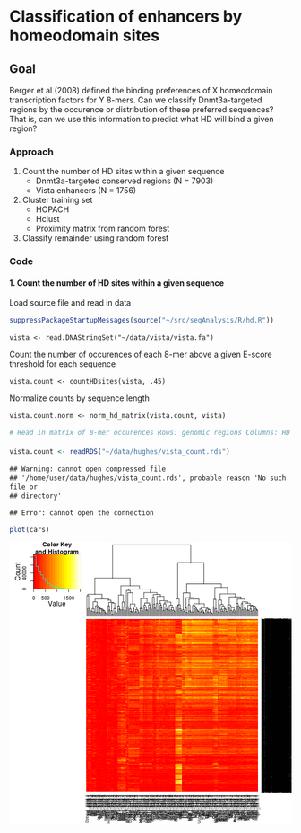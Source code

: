 Classification of enhancers by homeodomain sites
========================================================

Goal
----------
Berger et al (2008) defined the binding preferences of X homeodomain transcription factors for Y 8-mers. Can we classify Dnmt3a-targeted regions by the occurence or distribution of these preferred sequences? That is, can we use this information to predict what HD will bind a given region? 

### Approach
1. Count the number of HD sites within a given sequence
    * Dnmt3a-targeted conserved regions (N = 7903)
    * Vista enhancers (N = 1756)
2. Cluster training set
    * HOPACH
    * Hclust
    * Proximity matrix from random forest
3. Classify remainder using random forest

### Code

#### 1. Count the number of HD sites within a given sequence

Load source file and read in data

```r
suppressPackageStartupMessages(source("~/src/seqAnalysis/R/hd.R"))
```

```
vista <- read.DNAStringSet("~/data/vista/vista.fa")
```
Count the number of occurences of each 8-mer above a given E-score threshold for each sequence
```
vista.count <- countHDsites(vista, .45)
```

Normalize counts by sequence length
```
vista.count.norm <- norm_hd_matrix(vista.count, vista)
```


```r
# Read in matrix of 8-mer occurences Rows: genomic regions Columns: HD

vista.count <- readRDS("~/data/hughes/vista_count.rds")
```

```
## Warning: cannot open compressed file
## '/home/user/data/hughes/vista_count.rds', probable reason 'No such file or
## directory'
```

```
## Error: cannot open the connection
```





```r
plot(cars)
```

![plot of chunk unnamed-chunk-3](figure/unnamed-chunk-3.png) 


